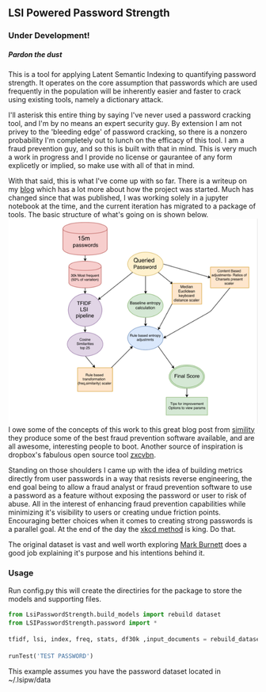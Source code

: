 ## LSI Powered Password Strength  
### Under Development!  
##### Pardon the dust  

This is a tool for applying Latent Semantic Indexing to quantifying password strength.  It operates on the core assumption that passwords which are used frequently in the population will be inherently easier and faster to crack using existing tools, namely a dictionary attack.  

I'll asterisk this entire thing by saying I've never used a password cracking tool, and I'm by no means an expert security guy.  By extension I am not privey to the 'bleeding edge' of password cracking, so there is a nonzero probability I'm completely out to lunch on the efficacy of this tool.  I am a fraud prevention guy, and so this is built with that in mind.  This is very much a work in  progress and I provide no license or gaurantee of any form explicetly or implied, so make use with all of that in mind.  

With that said, this is what I've come up with so far.  There is a writeup on my [blog](http://kylemix.com/password-strength-detection-with-NLP/) which has a lot more about how the project was started.  Much has changed since that was published, I was working solely in a jupyter notebook at the time, and the current iteration has migrated to a package of tools.  The basic structure of what's going on is shown below.
![image](images/dataFlowNLP.png)  
I owe some of the concepts of this work to this great blog post from [simility](https://simility.com/quantifying-insight-data-scientists-translate-hunch-probability-identify-potential-email-fraud/) they produce some of the best fraud prevention software available, and are all awesome, interesting people to boot.  Another source of inspiration is dropbox's fabulous open source tool [zxcvbn](https://github.com/dropbox/python-zxcvbn).  

Standing on those shoulders I came up with the idea of building metrics directly from user passwords in a way that resists reverse engineering, the end goal being to allow a fraud analyst or fraud prevention software to use a password as a feature without exposing the password or user to risk of abuse.  All in the interest of enhancing fraud prevention capabilities while minimizing it's visibility to users or creating undue friction points. Encouraging better choices when it comes to creating strong passwords is a parallel goal. At the end of the day the [xkcd method](https://github.com/mroth/xkcdpass) is king.  Do that.

The original dataset is vast and well worth exploring [Mark Burnett](https://xato.net/today-i-am-releasing-ten-million-passwords-b6278bbe7495#.vrat8u3oo) does a good job explaining it's purpose and his intentions behind it.         

### Usage  

Run config.py this will create the directiries for the package to store the models and supporting files.

``` python
from LsiPasswordStrength.build_models import rebuild dataset
from LSIPasswordStrength.password import *

tfidf, lsi, index, freq, stats, df30k ,input_documents = rebuild_dataset(filename='10-million-combos',top_n=30000,file_type='txt')

runTest('TEST PASSWORD')
```  

This example assumes you have the password dataset located in ~/.lsipw/data  



